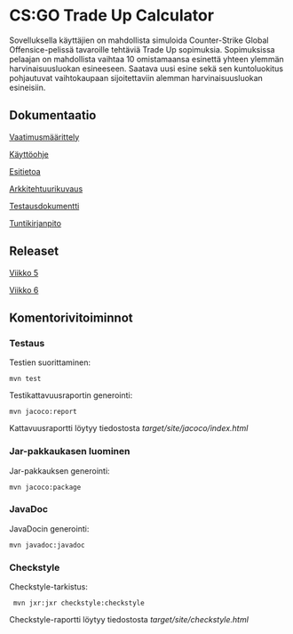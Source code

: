 # CS:GO Trade Up Calculator

Sovelluksella käyttäjien on mahdollista simuloida Counter-Strike Global Offensice-pelissä tavaroille tehtäviä Trade Up sopimuksia. Sopimuksissa pelaajan on mahdollista vaihtaa 10 omistamaansa esinettä yhteen ylemmän harvinaisuusluokan esineeseen. Saatava uusi esine sekä sen kuntoluokitus pohjautuvat vaihtokaupaan sijoitettaviin alemman harvinaisuusluokan esineisiin.

## Dokumentaatio
[Vaatimusmäärittely](../master/dokumentaatio/vaatimusmaarittely.md)

[Käyttöohje](../master/dokumentaatio/kayttoohje.md)

[Esitietoa](../master/dokumentaatio/esitietoa.md)

[Arkkitehtuurikuvaus](../master/dokumentaatio/arkkitehtuuri.md)

[Testausdokumentti](../master/dokumentaatio/testaus.md)

[Tuntikirjanpito](../master/dokumentaatio/tuntikirjanpito.md)

## Releaset
[Viikko 5](https://github.com/viljamiLatvala/ohjelmistotekniikka/releases/tag/viikko5)

[Viikko 6](https://github.com/viljamiLatvala/ohjelmistotekniikka/releases/tag/Viikko6)

## Komentorivitoiminnot

### Testaus

Testien suorittaminen:

```
mvn test
```

Testikattavuusraportin generointi:

```
mvn jacoco:report
```
Kattavuusraportti löytyy tiedostosta _target/site/jacoco/index.html_

### Jar-pakkaukasen luominen

Jar-pakkauksen generointi:

```
mvn jacoco:package
```
### JavaDoc
JavaDocin generointi:
```
mvn javadoc:javadoc
```

### Checkstyle

Checkstyle-tarkistus:
```
 mvn jxr:jxr checkstyle:checkstyle
```

Checkstyle-raportti löytyy tiedostosta _target/site/checkstyle.html_
